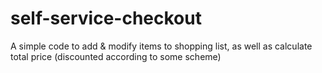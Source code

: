 # self-service-checkout
A simple code to add &amp; modify items to shopping list, as well as calculate total price (discounted according to some scheme)
